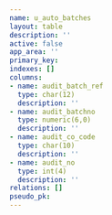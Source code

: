 ```yaml
---
name: u_auto_batches
layout: table
description: ''
active: false
app_area: ''
primary_key: 
indexes: []
columns:
- name: audit_batch_ref
  type: char(12)
  description: ''
- name: audit_batchno
  type: numeric(6,0)
  description: ''
- name: audit_co_code
  type: char(10)
  description: ''
- name: audit_no
  type: int(4)
  description: ''
relations: []
pseudo_pk: 
---
```


